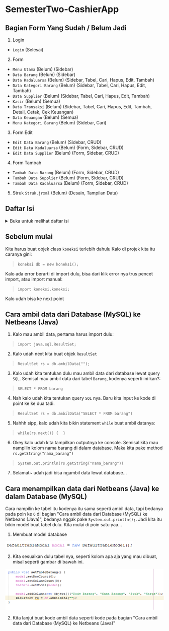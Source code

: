 # SemesterTwo-CashierApp

## Bagian Form Yang Sudah / Belum Jadi
1. Login
- `Login` (Selesai)
2. Form
- `Menu Utama` (Belum) (Sidebar)
- `Data Barang` (Belum) (Sidebar)
- `Data Kadaluarsa` (Belum) (Sidebar, Tabel, Cari, Hapus, Edit, Tambah)
- `Data Kategori Barang` (Belum) (Sidebar, Tabel, Cari, Hapus, Edit, Tambah)
- `Data Supplier` (Belum) (Sidebar, Tabel, Cari, Hapus, Edit, Tambah)
- `Kasir` (Belum) (Semua)
- `Data Transaksi` (Belum) (Sidebar, Tabel, Cari, Hapus, Edit, Tambah, Detail, Cetak, Cek Keuangan)
- `Data Keuangan` (Belum) (Semua)
- `Menu Kategori Barang` (Belum) (Sidebar, Cari)
3. Form Edit
- `Edit Data Barang` (Belum) (Sidebar, CRUD)
- `Edit Data Kadaluarsa` (Belum) (Form, Sidebar, CRUD)
- `Edit Data Supplier` (Belum) (Form, Sidebar, CRUD)
4. Form Tambah
- `Tambah Data Barang` (Belum) (Form, Sidebar, CRUD)
- `Tambah Data Supplier` (Belum) (Form, Sidebar, CRUD)
- `Tambah Data Kadaluarsa` (Belum) (Form, Sidebar, CRUD)
5. Struk
`Struk.jrxml` (Belum) (Desain, Tampilan Data)

## Daftar Isi
<details>
    <summary>Buka untuk melihat daftar isi</summary>
    [Koneksi](#cara-menampilkan-data-dari-netbeans-java-ke-dalam-database-mysql)
</details>

## 

## Sebelum mulai
Kita harus buat objek class `koneksi` terlebih dahulu
Kalo di projek kita itu caranya gini:
> ```koneksi db = new koneksi();```

Kalo ada error berarti di import dulu, bisa dari klik error nya trus pencet import, atau import manual:
>```import koneksi.koneksi;```

Kalo udah bisa ke next point

## Cara ambil data dari Database (MySQL) ke Netbeans (Java)
1. Kalo mau ambil data, pertama harus import dulu:
>```import java.sql.ResultSet;```

2. Kalo udah next kita buat objek `ResultSet`
>```ResultSet rs = db.ambilData("");```

3. Kalo udah kita tentukan dulu mau ambil data dari database lewat query `SQL`. Semisal mau ambil data dari tabel `Barang`, kodenya seperti ini kan?:
>```SELECT * FROM barang```

4. Nah kalo udah kita tentukan query `SQL` nya. Baru kita input ke kode di point ke ke dua tadi.
>```ResultSet rs = db.ambilData("SELECT * FROM barang")```

5. Nahhh sipp, kalo udah kita bikin statement `while` buat ambil datanya:
>```while(rs.next()) {```
>``` ```
>```}```

6. Okey kalo udah kita tampilkan outputnya ke console. Semisal kita mau nampilin kolom nama barang di dalam database. Maka kita pake method `rs.getString("nama_barang")`
>```System.out.println(rs.getString("nama_barang"))```

7. Selamat~ udah jadi bisa ngambil data lewat database...

## Cara menampilkan data dari Netbeans (Java) ke dalam Database (MySQL)

Cara nampilin ke tabel itu kodenya itu sama seperti ambil data, tapi bedanya pada poin ke `6` di bagian "Cara ambil data dari Database (MySQL) ke Netbeans (Java)", bedanya nggak pake `System.out.println();`. Jadi kita itu bikin model buat tabel dulu. Kita mulai di poin satu yaa...

1. Membuat model database
<img src="https://github.com/Mahayoga/My-Screenshot/blob/main/image.png">

2. Kita sesuaikan dulu tabel nya, seperti kolom apa aja yang mau dibuat, misal seperti gambar di bawah ini.
<img src="https://github.com/Mahayoga/My-Screenshot/blob/main/heii.PNG">

2. Kita lanjut buat kode ambil data seperti kode pada bagian "Cara ambil data dari Database (MySQL) ke Netbeans (Java)"

